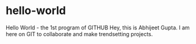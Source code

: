 # hello-world
Hello World - the 1st program of GITHUB
Hey, this is Abhijeet Gupta.
I am here on GIT to collaborate and make trendsetting projects. 

